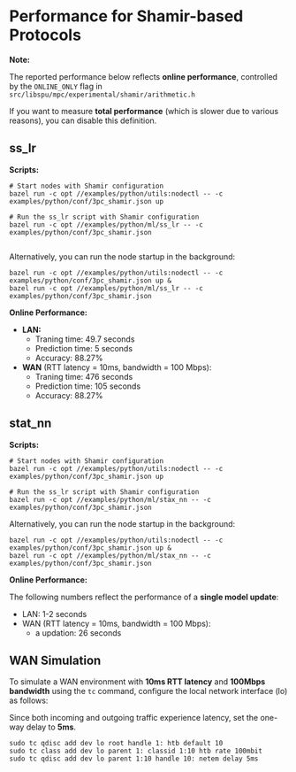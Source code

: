 # Performance for Shamir-based Protocols

**Note:**

The reported performance below reflects **online performance**, controlled by the `ONLINE_ONLY` flag in `src/libspu/mpc/experimental/shamir/arithmetic.h`

If you want to measure **total performance** (which is slower due to various reasons), you can disable this definition.

## ss_lr

**Scripts:**

```shell
# Start nodes with Shamir configuration
bazel run -c opt //examples/python/utils:nodectl -- -c examples/python/conf/3pc_shamir.json up

# Run the ss_lr script with Shamir configuration
bazel run -c opt //examples/python/ml/ss_lr -- -c examples/python/conf/3pc_shamir.json


```

Alternatively, you can run the node startup in the background:

```shell
bazel run -c opt //examples/python/utils:nodectl -- -c examples/python/conf/3pc_shamir.json up &
bazel run -c opt //examples/python/ml/ss_lr -- -c examples/python/conf/3pc_shamir.json
```

**Online Performance:**

- **LAN:**
  - Traning time: 49.7 seconds
  - Prediction time: 5 seconds
  - Accuracy: 88.27%
- **WAN** (RTT latency = 10ms, bandwidth = 100 Mbps):
  - Traning time: 476 seconds
  - Prediction time: 105 seconds
  - Accuracy: 88.27%

## stat_nn

**Scripts:**

```shell
# Start nodes with Shamir configuration
bazel run -c opt //examples/python/utils:nodectl -- -c examples/python/conf/3pc_shamir.json up

# Run the ss_lr script with Shamir configuration
bazel run -c opt //examples/python/ml/stax_nn -- -c examples/python/conf/3pc_shamir.json
```

Alternatively, you can run the node startup in the background:

```shell
bazel run -c opt //examples/python/utils:nodectl -- -c examples/python/conf/3pc_shamir.json up &
bazel run -c opt //examples/python/ml/stax_nn -- -c examples/python/conf/3pc_shamir.json
```

**Online Performance:**

The following numbers reflect the performance of a **single model update**:

- LAN: 1-2 seconds
- WAN (RTT latency = 10ms, bandwidth = 100 Mbps):
  - a updation: 26 seconds

## WAN Simulation

To simulate a WAN environment with **10ms RTT latency** and **100Mbps bandwidth** using the `tc` command, configure the local network interface (lo) as follows:

Since both incoming and outgoing traffic experience latency, set the one-way delay to **5ms**.

```shell
sudo tc qdisc add dev lo root handle 1: htb default 10
sudo tc class add dev lo parent 1: classid 1:10 htb rate 100mbit
sudo tc qdisc add dev lo parent 1:10 handle 10: netem delay 5ms
```
